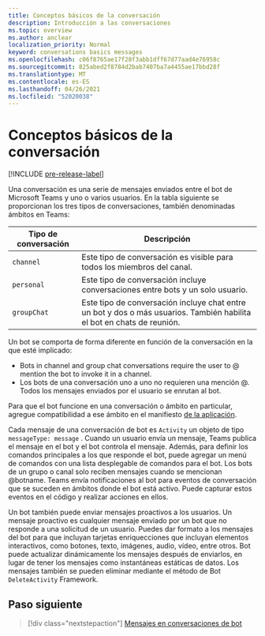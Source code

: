 ```yaml
---
title: Conceptos básicos de la conversación
description: Introducción a las conversaciones
ms.topic: overview
ms.author: anclear
localization_priority: Normal
keyword: conversations basics messages
ms.openlocfilehash: c06f8765ae17f28f3abb1dff67d77aad4e76958c
ms.sourcegitcommit: 825abed2f8784d2bab7407ba7a4455ae17bbd28f
ms.translationtype: MT
ms.contentlocale: es-ES
ms.lasthandoff: 04/26/2021
ms.locfileid: "52020038"
---
```

# <a name="conversation-basics"></a>Conceptos básicos de la conversación

[!INCLUDE [pre-release-label](~/includes/v4-to-v3-pointer-bots.md)]

Una conversación es una serie de mensajes enviados entre el bot de Microsoft Teams y uno o varios usuarios. En la tabla siguiente se proporcionan los tres tipos de conversaciones, también denominadas ámbitos en Teams:

| Tipo de conversación | Descripción |
| ------- | ----------- |
| `channel` | Este tipo de conversación es visible para todos los miembros del canal. |
| `personal` | Este tipo de conversación incluye conversaciones entre bots y un solo usuario. |
| `groupChat` | Este tipo de conversación incluye chat entre un bot y dos o más usuarios. También habilita el bot en chats de reunión. |

Un bot se comporta de forma diferente en función de la conversación en la que esté implicado:

* Bots in channel and group chat conversations require the user to @ mention the bot to invoke it in a channel.
* Los bots de una conversación uno a uno no requieren una mención @. Todos los mensajes enviados por el usuario se enrutan al bot.

Para que el bot funcione en una conversación o ámbito en particular, agregue compatibilidad a ese ámbito en el manifiesto [de la aplicación](~/resources/schema/manifest-schema.md).

Cada mensaje de una conversación de bot es `Activity` un objeto de tipo `messageType: message` . Cuando un usuario envía un mensaje, Teams publica el mensaje en el bot y el bot controla el mensaje. Además, para definir los comandos principales a los que responde el bot, puede agregar un menú de comandos con una lista desplegable de comandos para el bot. Los bots de un grupo o canal solo reciben mensajes cuando se mencionan @botname. Teams envía notificaciones al bot para eventos de conversación que se suceden en ámbitos donde el bot está activo. Puede capturar estos eventos en el código y realizar acciones en ellos. 

Un bot también puede enviar mensajes proactivos a los usuarios. Un mensaje proactivo es cualquier mensaje enviado por un bot que no responde a una solicitud de un usuario. Puedes dar formato a los mensajes del bot para que incluyan tarjetas enriquecciones que incluyan elementos interactivos, como botones, texto, imágenes, audio, vídeo, entre otros. Bot puede actualizar dinámicamente los mensajes después de enviarlos, en lugar de tener los mensajes como instantáneas estáticas de datos. Los mensajes también se pueden eliminar mediante el método de Bot `DeleteActivity` Framework.

## <a name="next-step"></a>Paso siguiente

> [!div class="nextstepaction"]
> [Mensajes en conversaciones de bot](~/bots/how-to/conversations/conversation-messages.md)
